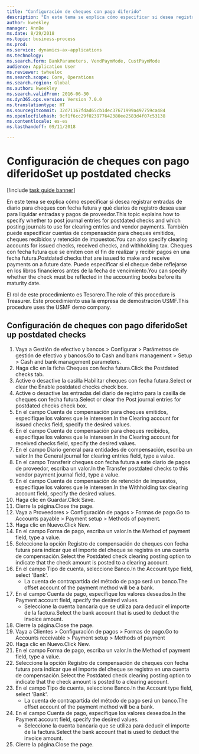 ```yaml
--- 
title: "Configuración de cheques con pago diferido"
description: "En este tema se explica cómo especificar si desea registrar entradas de diario para cheques con fecha futura y qué diarios de registro desea usar para liquidar entradas y pagos de proveedor."
author: kweekley
manager: AnnBe
ms.date: 8/29/2018
ms.topic: business-process
ms.prod: 
ms.service: dynamics-ax-applications
ms.technology: 
ms.search.form: BankParameters, VendPaymMode, CustPaymMode
audience: Application User
ms.reviewer: twheeloc
ms.search.scope: Core, Operations
ms.search.region: Global
ms.author: kweekley
ms.search.validFrom: 2016-06-30
ms.dyn365.ops.version: Version 7.0.0
ms.translationtype: HT
ms.sourcegitcommit: 32d71167fdad65cb1dec37671999a497759ca484
ms.openlocfilehash: 9cf1f6cc29f023977642380ee2583d4f07c53138
ms.contentlocale: es-es
ms.lasthandoff: 09/11/2018

---
```

# <a name="set-up-postdated-checks"></a><span data-ttu-id="d67a3-103">Configuración de cheques con pago diferido</span><span class="sxs-lookup"><span data-stu-id="d67a3-103">Set up postdated checks</span></span>

[!include [task guide banner](../../includes/task-guide-banner.md)]

<span data-ttu-id="d67a3-104">En este tema se explica cómo especificar si desea registrar entradas de diario para cheques con fecha futura y qué diarios de registro desea usar para liquidar entradas y pagos de proveedor.</span><span class="sxs-lookup"><span data-stu-id="d67a3-104">This topic explains how to specify whether to post journal entries for postdated checks and which posting journals to use for clearing entries and vendor payments.</span></span> <span data-ttu-id="d67a3-105">También puede especificar cuentas de compensación para cheques emitidos, cheques recibidos y retención de impuestos.</span><span class="sxs-lookup"><span data-stu-id="d67a3-105">You can also specify clearing accounts for issued checks, received checks, and withholding tax.</span></span> <span data-ttu-id="d67a3-106">Cheques con fecha futura que se emiten con el fin de realizar y recibir pagos en una fecha futura.</span><span class="sxs-lookup"><span data-stu-id="d67a3-106">Postdated checks that are issued to make and receive payments on a future date.</span></span> <span data-ttu-id="d67a3-107">Puede especificar si el cheque debe reflejarse en los libros financieros antes de la fecha de vencimiento.</span><span class="sxs-lookup"><span data-stu-id="d67a3-107">You can specify whether the check must be reflected in the accounting books before its maturity date.</span></span>



<span data-ttu-id="d67a3-108">El rol de este procedimiento es Tesorero.</span><span class="sxs-lookup"><span data-stu-id="d67a3-108">The role of this procedure is Treasurer.</span></span> <span data-ttu-id="d67a3-109">Este procedimiento usa la empresa de demostración USMF.</span><span class="sxs-lookup"><span data-stu-id="d67a3-109">This procedure uses the USMF demo company.</span></span>


## <a name="set-up-postdated-checks"></a><span data-ttu-id="d67a3-110">Configuración de cheques con pago diferido</span><span class="sxs-lookup"><span data-stu-id="d67a3-110">Set up postdated checks</span></span>
1. <span data-ttu-id="d67a3-111">Vaya a Gestión de efectivo y bancos > Configurar > Parámetros de gestión de efectivo y bancos.</span><span class="sxs-lookup"><span data-stu-id="d67a3-111">Go to Cash and bank management > Setup > Cash and bank management parameters.</span></span>
2. <span data-ttu-id="d67a3-112">Haga clic en la ficha Cheques con fecha futura.</span><span class="sxs-lookup"><span data-stu-id="d67a3-112">Click the Postdated checks tab.</span></span>
3. <span data-ttu-id="d67a3-113">Active o desactive la casilla Habilitar cheques con fecha futura.</span><span class="sxs-lookup"><span data-stu-id="d67a3-113">Select or clear the Enable postdated checks check box.</span></span>
4. <span data-ttu-id="d67a3-114">Active o desactive las entradas del diario de registro para la casilla de cheques con fecha futura.</span><span class="sxs-lookup"><span data-stu-id="d67a3-114">Select or clear the Post journal entries for postdated checks check box.</span></span>
5. <span data-ttu-id="d67a3-115">En el campo Cuenta de compensación para cheques emitidos, especifique los valores que le interesen.</span><span class="sxs-lookup"><span data-stu-id="d67a3-115">In the Clearing account for issued checks field, specify the desired values.</span></span>
6. <span data-ttu-id="d67a3-116">En el campo Cuenta de compensación para cheques recibidos, especifique los valores que le interesen.</span><span class="sxs-lookup"><span data-stu-id="d67a3-116">In the Clearing account for received checks field, specify the desired values.</span></span>
7. <span data-ttu-id="d67a3-117">En el campo Diario general para entidades de compensación, escriba un valor.</span><span class="sxs-lookup"><span data-stu-id="d67a3-117">In the General journal for clearing entries field, type a value.</span></span>
8. <span data-ttu-id="d67a3-118">En el campo Transferir cheques con fecha futura a este diario de pagos de proveedor, escriba un valor.</span><span class="sxs-lookup"><span data-stu-id="d67a3-118">In the Transfer postdated checks to this vendor payment journal field, type a value.</span></span>
9. <span data-ttu-id="d67a3-119">En el campo Cuenta de compensación de retención de impuestos, especifique los valores que le interesen.</span><span class="sxs-lookup"><span data-stu-id="d67a3-119">In the Withholding tax clearing account field, specify the desired values.</span></span>
10. <span data-ttu-id="d67a3-120">Haga clic en Guardar.</span><span class="sxs-lookup"><span data-stu-id="d67a3-120">Click Save.</span></span>
11. <span data-ttu-id="d67a3-121">Cierre la página.</span><span class="sxs-lookup"><span data-stu-id="d67a3-121">Close the page.</span></span>
12. <span data-ttu-id="d67a3-122">Vaya a Proveedores > Configuración de pagos > Formas de pago.</span><span class="sxs-lookup"><span data-stu-id="d67a3-122">Go to Accounts payable > Payment setup > Methods of payment.</span></span>
13. <span data-ttu-id="d67a3-123">Haga clic en Nuevo.</span><span class="sxs-lookup"><span data-stu-id="d67a3-123">Click New.</span></span>
14. <span data-ttu-id="d67a3-124">En el campo Forma de pago, escriba un valor.</span><span class="sxs-lookup"><span data-stu-id="d67a3-124">In the Method of payment field, type a value.</span></span>
15. <span data-ttu-id="d67a3-125">Seleccione la opción Registro de compensación de cheques con fecha futura para indicar que el importe del cheque se registra en una cuenta de compensación.</span><span class="sxs-lookup"><span data-stu-id="d67a3-125">Select the Postdated check clearing posting option to indicate that the check amount is posted to a clearing account.</span></span>
16. <span data-ttu-id="d67a3-126">En el campo Tipo de cuenta, seleccione Banco.</span><span class="sxs-lookup"><span data-stu-id="d67a3-126">In the Account type field, select 'Bank'.</span></span>
    * <span data-ttu-id="d67a3-127">La cuenta de contrapartida del método de pago será un banco.</span><span class="sxs-lookup"><span data-stu-id="d67a3-127">The offset account of the payment method will be a bank.</span></span>  
17. <span data-ttu-id="d67a3-128">En el campo Cuenta de pago, especifique los valores deseados.</span><span class="sxs-lookup"><span data-stu-id="d67a3-128">In the Payment account field, specify the desired values.</span></span>
    * <span data-ttu-id="d67a3-129">Seleccione la cuenta bancaria que se utiliza para deducir el importe de la factura.</span><span class="sxs-lookup"><span data-stu-id="d67a3-129">Select the bank account that is used to deduct the invoice amount.</span></span>  
18. <span data-ttu-id="d67a3-130">Cierre la página.</span><span class="sxs-lookup"><span data-stu-id="d67a3-130">Close the page.</span></span>
19. <span data-ttu-id="d67a3-131">Vaya a Clientes > Configuración de pagos > Formas de pago.</span><span class="sxs-lookup"><span data-stu-id="d67a3-131">Go to Accounts receivable > Payment setup > Methods of payment</span></span>
20. <span data-ttu-id="d67a3-132">Haga clic en Nuevo.</span><span class="sxs-lookup"><span data-stu-id="d67a3-132">Click New.</span></span>
21. <span data-ttu-id="d67a3-133">En el campo Forma de pago, escriba un valor.</span><span class="sxs-lookup"><span data-stu-id="d67a3-133">In the Method of payment field, type a value.</span></span>
22. <span data-ttu-id="d67a3-134">Seleccione la opción Registro de compensación de cheques con fecha futura para indicar que el importe del cheque se registra en una cuenta de compensación.</span><span class="sxs-lookup"><span data-stu-id="d67a3-134">Select the Postdated check clearing posting option to indicate that the check amount is posted to a clearing account.</span></span>
23. <span data-ttu-id="d67a3-135">En el campo Tipo de cuenta, seleccione Banco.</span><span class="sxs-lookup"><span data-stu-id="d67a3-135">In the Account type field, select 'Bank'.</span></span>
    * <span data-ttu-id="d67a3-136">La cuenta de contrapartida del método de pago será un banco.</span><span class="sxs-lookup"><span data-stu-id="d67a3-136">The offset account of the payment method will be a bank.</span></span>  
24. <span data-ttu-id="d67a3-137">En el campo Cuenta de pago, especifique los valores deseados.</span><span class="sxs-lookup"><span data-stu-id="d67a3-137">In the Payment account field, specify the desired values.</span></span>
    * <span data-ttu-id="d67a3-138">Seleccione la cuenta bancaria que se utiliza para deducir el importe de la factura.</span><span class="sxs-lookup"><span data-stu-id="d67a3-138">Select the bank account that is used to deduct the invoice amount.</span></span>  
25. <span data-ttu-id="d67a3-139">Cierre la página.</span><span class="sxs-lookup"><span data-stu-id="d67a3-139">Close the page.</span></span>


